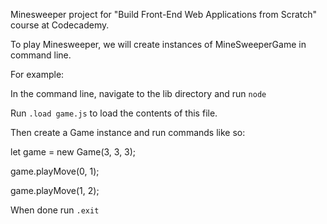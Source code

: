 Minesweeper project for "Build Front-End Web Applications from Scratch" course at Codecademy.

To play Minesweeper, we will create instances of MineSweeperGame in command line.

For example:

In the command line, navigate to the lib directory and run `node`

Run `.load game.js` to load the contents of this file.

Then create a Game instance and run commands like so:

let game = new Game(3, 3, 3);

game.playMove(0, 1);

game.playMove(1, 2);

When done run `.exit`

